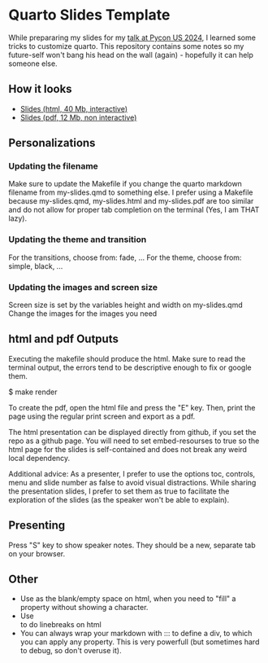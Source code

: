 # Quarto Slides Template

While prepararing my slides for my [talk at Pycon US 2024](https://sebastiandres.github.io/talk_2024_05_pycon_us), I learned some tricks to customize quarto. This repository contains some notes so my future-self won't bang his head on the wall (again) - hopefully it can help someone else.

## How it looks
  * [Slides (html, 40 Mb, interactive)](https://sebastiandres.github.io/quarto_slides_template/my-slides.html)
  * [Slides (pdf, 12 Mb, non interactive)](https://sebastiandres.github.io/quarto_slides_template/my-slides.pdf)

## Personalizations

### Updating the filename
Make sure to update the Makefile if you change the quarto markdown filename from my-slides.qmd to something else. I prefer using a Makefile because my-slides.qmd, my-slides.html and my-slides.pdf are too similar and do not allow for proper tab completion on the terminal (Yes, I am THAT lazy).

### Updating the theme and transition
For the transitions, choose from: fade, ...
For the theme, choose from: simple, black, ...

### Updating the images and screen size
Screen size is set by the variables height and width on my-slides.qmd 
Change the images for the images you need 


## html and pdf Outputs

Executing the makefile should produce the html. Make sure to read the terminal output, the errors tend to be descriptive enough to fix or google them.

$ make render

To create the pdf, open the html file and press the "E" key. Then, print the page using the regular print screen and export as a pdf.

The html presentation can be displayed directly from github, if you set the repo as a github page. You will need to set embed-resourses to true so the html page for the slides is self-contained and does not break any weird local dependency.

Additional advice: As a presenter, I prefer to use the options toc, controls, menu and slide number as false to avoid visual distractions. While sharing the presentation slides, I prefer to set them as true to facilitate the exploration of the slides (as the speaker won't be able to explain).  

## Presenting
Press "S" key to show speaker notes. They should be a new, separate tab on your browser.

## Other
* Use &#32; as the blank/empty space on html, when you need to "fill" a property without showing a character.
* Use <br> to do linebreaks on html
* You can always wrap your markdown with ::: to define a div, to which you can apply any property. This is very powerfull (but sometimes hard to debug, so don't overuse it).